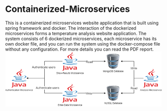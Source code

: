 # Containerized-Microservices
This is a containerized microservices website application that is built using spring framework and docker.
The interaction of the dockerized microservices forms a temperature analysis website application.
The system consists of 6 dockerized microservices, each microservice has its own docker file, and you can run the system using the docker-compose file without any configuration.
For more details you can read the PDF report. 
![System Architecture](https://github.com/Hashem-Tabbaa/Containerized-Microservices/blob/master/microservice%20structure.png)
